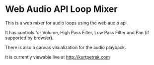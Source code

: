 # Web Audio API Loop Mixer

This is a web mixer for audio loops using the web audio api.

It has controls for Volume, High Pass Filter, Low Pass Filter and Pan (if supported by browser).

There is also a canvas visualization for the audio playback.

It is currently viewable live at http://kurtpetrek.com
